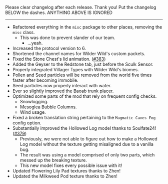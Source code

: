 Please clear changelog after each release.
Thank you!
Put the changelog BELOW the dashes. ANYTHING ABOVE IS IGNORED

-----------------
- Refactored everything in the `misc` package to other places, removing the `misc` class.
  - This was done to prevent slander of our team.
    - ...yeah.
- Increased the protocol version to 6.
- Shortened the channel names for Wilder Wild's custom packets.
- Fixed the Stone Chest's lid animation. ([#383](https://github.com/FrozenBlock/WilderWild/issues/383))
- Added the Geyser to the Redstone tab, just before the Sculk Sensor.
- Properly integrated Villager Types with Wilder Wild's biomes.
- Pollen and Seed particles will be removed from the world five times faster after becoming immobile.
- Seed particles now properly interact with water.
- Ever so slightly improved the Baoab trunk placer.
- Optimized some parts of the mod that rely on frequent config checks.
  - Snowlogging.
  - Mesoglea Bubble Columns.
  - Wind usage.
- Fixed a broken translation string pertaining to the `Magmatic Caves Fog` config option.
- Substantially improved the Hollowed Log model thanks to Soulfate24! ([#379](https://github.com/FrozenBlock/WilderWild/issues/379))
    - Previously, we were not able to figure out how to make a Hollowed Log model without the texture getting misaligned due to a vanilla bug.
    - The result was using a model comprised of only two parts, which messed up the breaking texture.
    - This new model fixes every possible issue with it!
- Updated Flowering Lily Pad textures thanks to Zhen!
- Updated the Milkweed Pod texture thanks to Zhen!
